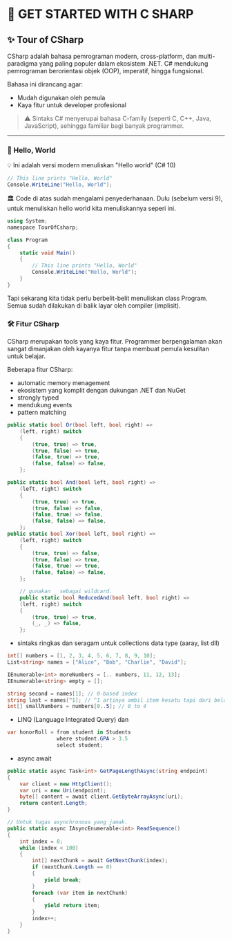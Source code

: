 # 📘 GET STARTED WITH C SHARP

## ✨ Tour of CSharp

CSharp adalah bahasa pemrograman modern, cross-platform, dan multi-paradigma yang paling populer dalam ekosistem .NET. C# mendukung pemrograman berorientasi objek (OOP), imperatif, hingga fungsional.

Bahasa ini dirancang agar:

- Mudah digunakan oleh pemula
- Kaya fitur untuk developer profesional

> ⚠️ Sintaks C# menyerupai bahasa C-family (seperti C, C++, Java, JavaScript), sehingga familiar bagi banyak programmer.

---

### 👋 Hello, World

💡 Ini adalah versi modern menuliskan "Hello world" (C# 10)

```C#
// This line prints "Hello, World" 
Console.WriteLine("Hello, World");
```

🏛️ Code di atas sudah mengalami penyederhanaan. Dulu (sebelum versi 9), untuk menuliskan hello world kita menuliskannya seperi ini.

```C#
using System;
﻿namespace TourOfCsharp;

class Program
{
    static void Main()
    {
        // This line prints "Hello, World" 
        Console.WriteLine("Hello, World");
    }
}
```

Tapi sekarang kita tidak perlu berbelit-belit menuliskan class Program. Semua sudah dilakukan di balik layar oleh compiler (implisit).

### 🛠️ Fitur CSharp

CSharp merupakan tools yang kaya fitur. Programmer berpengalaman akan sangat dimanjakan oleh kayanya fitur tanpa membuat pemula kesulitan untuk belajar.

Beberapa fitur CSharp:

- automatic memory menagement
- ekosistem yang komplit dengan dukungan .NET dan NuGet
- strongly typed
- mendukung events
- pattern matching

```C#
public static bool Or(bool left, bool right) =>
    (left, right) switch
    {
        (true, true) => true,
        (true, false) => true,
        (false, true) => true,
        (false, false) => false,
    };

public static bool And(bool left, bool right) =>
    (left, right) switch
    {
        (true, true) => true,
        (true, false) => false,
        (false, true) => false,
        (false, false) => false,
    };
public static bool Xor(bool left, bool right) =>
    (left, right) switch
    {
        (true, true) => false,
        (true, false) => true,
        (false, true) => true,
        (false, false) => false,
    };

    // gunakan _ sebagai wildcard.
    public static bool ReducedAnd(bool left, bool right) =>
    (left, right) switch
    {
        (true, true) => true,
        (_, _) => false,
    };

```

- sintaks ringkas dan seragam untuk collections data type (aaray, list dll)

```C#
int[] numbers = [1, 2, 3, 4, 5, 6, 7, 8, 9, 10];
List<string> names = ["Alice", "Bob", "Charlie", "David"];

IEnumerable<int> moreNumbers = [.. numbers, 11, 12, 13];
IEnumerable<string> empty = [];

string second = names[1]; // 0-based index
string last = names[^1]; // ^1 artinya ambil item kesatu tapi dari belakang.
int[] smallNumbers = numbers[0..5]; // 0 to 4
```

- LINQ (Language Integrated Query) dan

```C#
var honorRoll = from student in Students
                where student.GPA > 3.5
                select student;
```

- async await

```C#
public static async Task<int> GetPageLengthAsync(string endpoint)
{
    var client = new HttpClient();
    var uri = new Uri(endpoint);
    byte[] content = await client.GetByteArrayAsync(uri);
    return content.Length;
}

// Untuk tugas asynchronous yang jamak.
public static async IAsyncEnumerable<int> ReadSequence()
{
    int index = 0;
    while (index < 100)
    {
        int[] nextChunk = await GetNextChunk(index);
        if (nextChunk.Length == 0)
        {
            yield break;
        }
        foreach (var item in nextChunk)
        {
            yield return item;
        }
        index++;
    }
}
```
